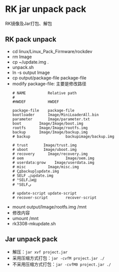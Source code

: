 # RK jar unpack pack

RK镜像及Jar打包、解包

## RK pack unpack

* cd linux/Linux_Pack_Firmware/rockdev
* rm Image
* cp ~/update.img .
* unpack.sh
* ln -s output Image
* cp output/package-file package-file
* modify package-file: 主要是修改路径
  ```
  # NAME          Relative path
  #
  #HWDEF          HWDEF
  
  package-file    package-file
  bootloader      Image/MiniLoaderAll.bin
  parameter       Image/parameter.txt
  boot        Image/Image/boot.img
  rootfs      Image/Image/rootfs.img
  backup      Image/Image/backup.img
  # backup                backupimage/backup.img
  
  # trust       Image/trust.img
  # uboot       Image/uboot.img
  # recovery      Image/recovery.img
  # oem                   Image/oem.img
  # userdata:grow    Image/userdata.img
  # misc          Image/misc.img
  # Ҫдbackupļupdate.img
  # SELF ؼupdate.img
  # ʱSELFݣͷϢ
  # ʱSELFݡ
  
  # update-script update-script
  # recover-script        recover-script
  ```
* mount output/Image/rootfs.img /mnt
* 修改内容
* umount /mnt
* rk3308-mkupdate.sh

## Jar unpack pack

* 解压：`jar xvf project.jar`
* 采用压缩方式打包：`jar -cvfM project.jar ./`
* 不采用压缩方式打包：`jar -cvfM0 project.jar ./`
